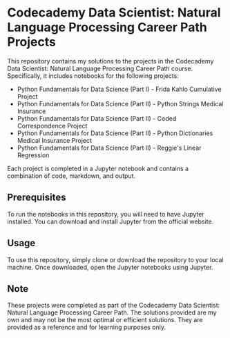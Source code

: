 # Codecademy Data Scientist: Natural Language Processing Career Path Projects
This repository contains my solutions to the projects in the Codecademy Data Scientist: Natural Language Processing Career Path course. Specifically, it includes notebooks for the following projects:

* Python Fundamentals for Data Science (Part I) - Frida Kahlo Cumulative Project
* Python Fundamentals for Data Science (Part II) - Python Strings Medical Insurance
* Python Fundamentals for Data Science (Part II) - Coded Correspondence Project
* Python Fundamentals for Data Science (Part II) - Python Dictionaries Medical Insurance Project
* Python Fundamentals for Data Science (Part II) - Reggie's Linear Regression

Each project is completed in a Jupyter notebook and contains a combination of code, markdown, and output.

## Prerequisites
To run the notebooks in this repository, you will need to have Jupyter installed. You can download and install Jupyter from the official website.

## Usage
To use this repository, simply clone or download the repository to your local machine. Once downloaded, open the Jupyter notebooks using Jupyter.

## Note
These projects were completed as part of the Codecademy Data Scientist: Natural Language Processing Career Path. The solutions provided are my own and may not be the most optimal or efficient solutions. They are provided as a reference and for learning purposes only.

